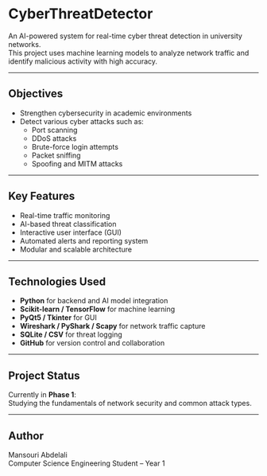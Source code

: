 # CyberThreatDetector

An AI-powered system for real-time cyber threat detection in university networks.  
This project uses machine learning models to analyze network traffic and identify malicious activity with high accuracy.

---

## Objectives

- Strengthen cybersecurity in academic environments  
- Detect various cyber attacks such as:
  - Port scanning  
  - DDoS attacks  
  - Brute-force login attempts  
  - Packet sniffing  
  - Spoofing and MITM attacks

---

## Key Features

- Real-time traffic monitoring  
- AI-based threat classification  
- Interactive user interface (GUI)  
- Automated alerts and reporting system  
- Modular and scalable architecture

---

## Technologies Used

- **Python** for backend and AI model integration  
- **Scikit-learn / TensorFlow** for machine learning  
- **PyQt5 / Tkinter** for GUI  
- **Wireshark / PyShark / Scapy** for network traffic capture  
- **SQLite / CSV** for threat logging  
- **GitHub** for version control and collaboration

---

## Project Status

Currently in **Phase 1**:  
Studying the fundamentals of network security and common attack types.

---

## Author

Mansouri Abdelali  
Computer Science Engineering Student – Year 1  
